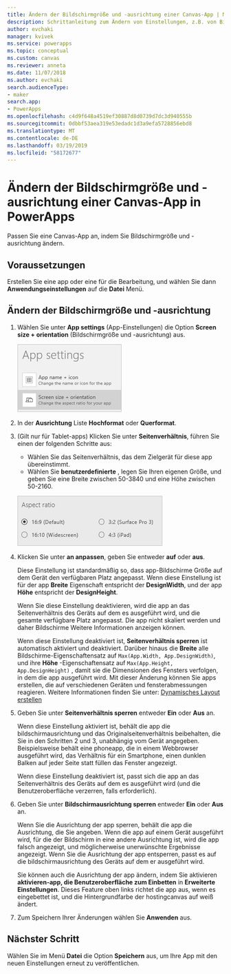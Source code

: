 ```yaml
---
title: Ändern der Bildschirmgröße und -ausrichtung einer Canvas-App | Microsoft-Dokumentation
description: Schrittanleitung zum Ändern von Einstellungen, z.B. von Bildschirmgröße und -ausrichtung einer Canvas-App in PowerApps
author: evchaki
manager: kvivek
ms.service: powerapps
ms.topic: conceptual
ms.custom: canvas
ms.reviewer: anneta
ms.date: 11/07/2018
ms.author: evchaki
search.audienceType:
- maker
search.app:
- PowerApps
ms.openlocfilehash: c4d9f648a4519ef30887d8d0739d7dc3d940555b
ms.sourcegitcommit: 0dbbf53aea319e53edadc1d3a9efa5728856ebd8
ms.translationtype: MT
ms.contentlocale: de-DE
ms.lasthandoff: 03/19/2019
ms.locfileid: "58172677"
---
```

# <a name="change-screen-size-and-orientation-of-a-canvas-app-in-powerapps"></a>Ändern der Bildschirmgröße und -ausrichtung einer Canvas-App in PowerApps
Passen Sie eine Canvas-App an, indem Sie Bildschirmgröße und -ausrichtung ändern.

## <a name="prerequisites"></a>Voraussetzungen

Erstellen Sie eine app oder eine für die Bearbeitung, und wählen Sie dann **Anwendungseinstellungen** auf die **Datei** Menü.

## <a name="change-screen-size-and-orientation"></a>Ändern der Bildschirmgröße und -ausrichtung
1. Wählen Sie unter **App settings**  (App-Einstellungen) die Option **Screen size + orientation**  (Bildschirmgröße und -ausrichtung) aus.

    ![Option zum Ändern der Bildschirmgröße und -ausrichtung einer App](./media/set-aspect-ratio-portrait-landscape/size-orientation.png)

1. In der **Ausrichtung** Liste **Hochformat** oder **Querformat**.

1. (Gilt nur für Tablet-apps) Klicken Sie unter **Seitenverhältnis**, führen Sie einen der folgenden Schritte aus:

    - Wählen Sie das Seitenverhältnis, das dem Zielgerät für diese app übereinstimmt.
    - Wählen Sie **benutzerdefinierte** , legen Sie Ihren eigenen Größe, und geben Sie eine Breite zwischen 50-3840 und eine Höhe zwischen 50-2160.

    ![Ändern des Seitenverhältnisses einer Tablet-App](./media/set-aspect-ratio-portrait-landscape/aspect-tablet.png)
    
1. Klicken Sie unter **an anpassen**, geben Sie entweder **auf** oder **aus**.

    Diese Einstellung ist standardmäßig so, dass app-Bildschirme Größe auf dem Gerät den verfügbaren Platz angepasst. Wenn diese Einstellung ist für der app **Breite** Eigenschaft entspricht der **DesignWidth**, und der app **Höhe** entspricht der **DesignHeight**.

    Wenn Sie diese Einstellung deaktivieren, wird die app an das Seitenverhältnis des Geräts auf dem es ausgeführt wird, und die gesamte verfügbare Platz angepasst. Die app nicht skaliert werden und daher Bildschirme Weitere Informationen anzeigen können.

    Wenn diese Einstellung deaktiviert ist, **Seitenverhältnis sperren** ist automatisch aktiviert und deaktiviert. Darüber hinaus die **Breite** alle Bildschirme-Eigenschaftensatz auf `Max(App.Width, App.DesignWidth)`, und ihre **Höhe** -Eigenschaftensatz auf `Max(App.Height, App.DesignHeight)` , damit sie die Dimensionen des Fensters verfolgen, in dem die app ausgeführt wird. Mit dieser Änderung können Sie apps erstellen, die auf verschiedenen Geräten und fensterabmessungen reagieren. Weitere Informationen finden Sie unter: [Dynamisches Layout erstellen](create-responsive-layout.md)

1. Geben Sie unter **Seitenverhältnis sperren** entweder **Ein** oder **Aus** an.

    Wenn diese Einstellung aktiviert ist, behält die app die bildschirmausrichtung und das Originalseitenverhältnis beibehalten, die Sie in den Schritten 2 und 3, unabhängig vom Gerät angegeben. Beispielsweise behält eine phoneapp, die in einem Webbrowser ausgeführt wird, das Verhältnis für ein Smartphone, einen dunklen Balken auf jeder Seite statt füllen das Fenster angezeigt.

    Wenn diese Einstellung deaktiviert ist, passt sich die app an das Seitenverhältnis des Geräts auf dem es ausgeführt wird (und die Benutzeroberfläche verzerren, falls erforderlich).

1. Geben Sie unter **Bildschirmausrichtung sperren** entweder **Ein** oder **Aus** an.

    Wenn Sie die Ausrichtung der app sperren, behält die app die Ausrichtung, die Sie angeben. Wenn die app auf einem Gerät ausgeführt wird, für die der Bildschirm in eine andere Ausrichtung ist, wird die app falsch angezeigt, und möglicherweise unerwünschte Ergebnisse angezeigt. Wenn Sie die Ausrichtung der app entsperren, passt es auf die bildschirmausrichtung des Geräts auf dem er ausgeführt wird.

    Sie können auch die Ausrichtung der app ändern, indem Sie aktivieren **aktivieren-app, die Benutzeroberfläche zum Einbetten** in **Erweiterte Einstellungen**. Dieses Feature oben links richtet die app aus, wenn es eingebettet ist, und die Hintergrundfarbe der hostingcanvas auf weiß ändert.

1. Zum Speichern Ihrer Änderungen wählen Sie **Anwenden** aus.

## <a name="next-step"></a>Nächster Schritt
Wählen Sie im Menü **Datei** die Option **Speichern** aus, um Ihre App mit den neuen Einstellungen erneut zu veröffentlichen.